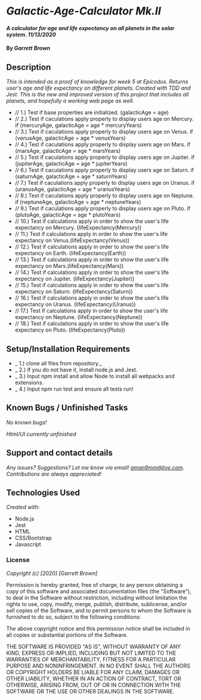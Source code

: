 # _Galactic-Age-Calculator Mk.II_

#### _A calculator for age and life expectancy on all planets in the solar system. 11/13/2020_

#### By _**Garrett Brown**_

## Description

_This is intended as a proof of knowledge for week 5 at Epicodus. Returns user's age and life expectancy on different planets. Created with TDD and Jest. This is the new and improved version of this project that includes all planets, and hopefully a working web page as well._

* // 1.) Test if base properties are initialized. (galacticAge = age)
* // 2.) Test if caculations apply properly to display users age on Mercury. if (mercuryAge, galacticAge = age * mercuryYears) 
* // 3.) Test if caculations apply properly to display users age on Venus. if (venusAge, galacticAge = age * venusYears)
* // 4.) Test if caculations apply properly to display users age on Mars. if (marsAge, galacticAge = age * marsYears) 
* // 5.) Test if caculations apply properly to display users age on Jupiter. if (jupiterAge, galacticAge = age * jupiterYears)
* // 6.) Test if caculations apply properly to display users age on Saturn. if (saturnAge, galacticAge = age * saturnYears)
* // 7.) Test if caculations apply properly to display users age on Uranus. if (uranusAge, galacticAge = age * uranusYears)
* // 8.) Test if caculations apply properly to display users age on Neptune. if (neptuneAge, galacticAge = age * neptuneYears)
* // 9.) Test if caculations apply properly to display users age on Pluto. if (plutoAge, galacticAge = age * plutoYears)
* // 10.) Test if calculations apply in order to show the user's life expectancy on Mercury. (lifeExpectancy(Mercury))
* // 11.) Test if calculations apply in order to show the user's life expectancy on Venus.(lifeExpectancy(Venus))
* // 12.) Test if calculations apply in order to show the user's life expectancy on Earth. (lifeExpectancy(Earth))
* // 13.) Test if calculations apply in order to show the user's life expectancy on Mars.(lifeExpectancy(Mars))
* // 14.) Test if calculations apply in order to show the user's life expectancy on Jupiter. (lifeExpectancy(Jupiter))
* // 15.) Test if calculations apply in order to show the user's life expectancy on Saturn. (lifeExpectancy(Saturn))
* // 16.) Test if calculations apply in order to show the user's life expectancy on Uranus. (lifeExpectancy(Uranus))
* // 17.) Test if calculations apply in order to show the user's life expectancy on Neptune. (lifeExpectancy(Neptune))
* // 18.) Test if calculations apply in order to show the user's life expectancy on Pluto. (lifeExpectancy(Pluto))

## Setup/Installation Requirements

* _ 1.) clone all files from repository._
* _ 2.) If you do not have it, install node.js and Jest.
* _ 3.) Input npm install and allow Node to install all webpacks and extensions.
* _ 4.) Input npm run test and ensure all tests run!

## Known Bugs / Unfinished Tasks

_No known bugs!_

_Html/UI currently unfinished_

## Support and contact details

_Any issues? Suggestions? Let me know via email! gman9mm@live.com. Contributions are always appreciated!_

## Technologies Used

_Created with:_
* Node.js
* Jest
* HTML
* CSS/Bootstrap
* Javascript

### License

*Copyright (c) [2020] [Garrett Brown]*

Permission is hereby granted, free of charge, to any person obtaining a copy
of this software and associated documentation files (the "Software"), to deal
in the Software without restriction, including without limitation the rights
to use, copy, modify, merge, publish, distribute, sublicense, and/or sell
copies of the Software, and to permit persons to whom the Software is
furnished to do so, subject to the following conditions:

The above copyright notice and this permission notice shall be included in all
copies or substantial portions of the Software.

THE SOFTWARE IS PROVIDED "AS IS", WITHOUT WARRANTY OF ANY KIND, EXPRESS OR
IMPLIED, INCLUDING BUT NOT LIMITED TO THE WARRANTIES OF MERCHANTABILITY,
FITNESS FOR A PARTICULAR PURPOSE AND NONINFRINGEMENT. IN NO EVENT SHALL THE
AUTHORS OR COPYRIGHT HOLDERS BE LIABLE FOR ANY CLAIM, DAMAGES OR OTHER
LIABILITY, WHETHER IN AN ACTION OF CONTRACT, TORT OR OTHERWISE, ARISING FROM,
OUT OF OR IN CONNECTION WITH THE SOFTWARE OR THE USE OR OTHER DEALINGS IN THE
SOFTWARE.